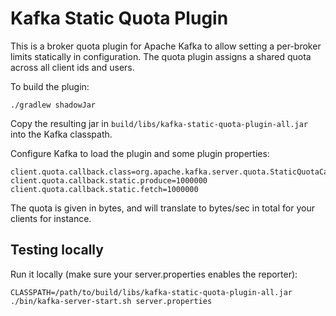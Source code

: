 # Kafka Static Quota Plugin

This is a broker quota plugin for Apache Kafka to allow setting a per-broker limits statically in
configuration. The quota plugin assigns a shared quota across all client ids and users.

To build the plugin:

```
./gradlew shadowJar
```

Copy the resulting jar in `build/libs/kafka-static-quota-plugin-all.jar` into the Kafka classpath.

Configure Kafka to load the plugin and some plugin properties:

```
client.quota.callback.class=org.apache.kafka.server.quota.StaticQuotaCallback
client.quota.callback.static.produce=1000000
client.quota.callback.static.fetch=1000000
```

The quota is given in bytes, and will translate to bytes/sec in total for your clients for instance.

## Testing locally

Run it locally (make sure your server.properties enables the reporter):

```
CLASSPATH=/path/to/build/libs/kafka-static-quota-plugin-all.jar ./bin/kafka-server-start.sh server.properties
```
